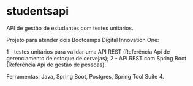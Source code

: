 # studentsapi
API de gestão de estudantes com testes unitários. 

Projeto para atender dois Bootcamps Digital Innovation One:

1 - testes unitários para validar uma API REST (Referência Api de gerenciamento de estoque de cervejas);
2 - API REST com Spring Boot (Referência Api de gestão de pessoas).

Ferramentas:
Java, Spring Boot, Postgres, Spring Tool Suíte 4.








